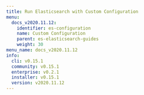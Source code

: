 ```yaml
---
title: Run Elasticsearch with Custom Configuration
menu:
  docs_v2020.11.12:
    identifier: es-configuration
    name: Custom Configuration
    parent: es-elasticsearch-guides
    weight: 30
menu_name: docs_v2020.11.12
info:
  cli: v0.15.1
  community: v0.15.1
  enterprise: v0.2.1
  installer: v0.15.1
  version: v2020.11.12
---
```


